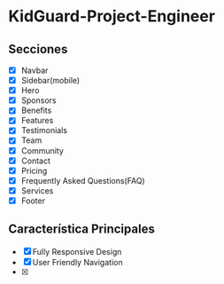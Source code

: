 # KidGuard-Project-Engineer

## Secciones

- [x] Navbar
- [x] Sidebar(mobile)
- [x] Hero
- [x] Sponsors
- [x] Benefits
- [x] Features
- [x] Testimonials
- [x] Team
- [x] Community
- [x] Contact
- [x] Pricing
- [x] Frequently Asked Questions(FAQ)
- [x] Services
- [x] Footer

## Característica Principales

- [x] Fully Responsive Design
- [x] User Friendly Navigation
- [x] 
